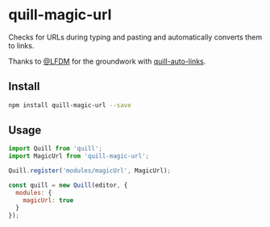 # quill-magic-url

Checks for URLs during typing and pasting and automatically converts them to links.

Thanks to [@LFDM](https://github.com/LFDM) for the groundwork with [quill-auto-links](https://github.com/SmallImprovements/quill-auto-links).

## Install

```bash
npm install quill-magic-url --save
```

## Usage

```javascript
import Quill from 'quill';
import MagicUrl from 'quill-magic-url';

Quill.register('modules/magicUrl', MagicUrl);

const quill = new Quill(editor, {
  modules: {
    magicUrl: true
  }
});
```

